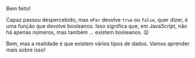 Bem feito!

Capaz passou despercebido, mas `ePar` devolve `true` ou `false`, quer dizer, é uma função que devolve booleanos. Isso significa que, em JavaScript, não há apenas números, mas também ... existem booleanos. :stuck_out_tongue:

Bem, mas a realidade é que existem vários tipos de dados.  Vamos aprender mais sobre isso!
